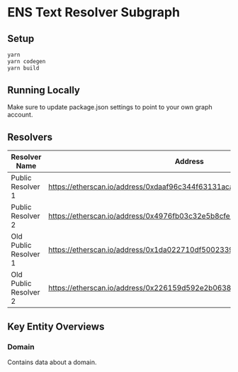 ENS Text Resolver Subgraph
=====

## Setup

```bash
yarn
yarn codegen
yarn build
```

## Running Locally

Make sure to update package.json settings to point to your own graph account.

## Resolvers

| Resolver Name | Address |
| ------------- | ------- |
| Public Resolver 1 | https://etherscan.io/address/0xdaaf96c344f63131acadd0ea35170e7892d3dfba |
| Public Resolver 2 | https://etherscan.io/address/0x4976fb03c32e5b8cfe2b6ccb31c09ba78ebaba41 |
| Old Public Resolver 1 | https://etherscan.io/address/0x1da022710df5002339274aadee8d58218e9d6ab5 |
| Old Public Resolver 2 | https://etherscan.io/address/0x226159d592e2b063810a10ebf6dcbada94ed68b8 |

## Key Entity Overviews

### Domain

Contains data about a domain.

